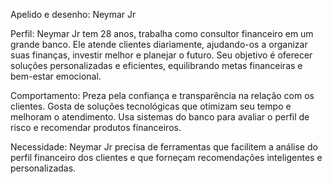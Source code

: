 Apelido e desenho: Neymar Jr

Perfil: Neymar Jr tem 28 anos, trabalha como consultor financeiro em um grande banco. Ele atende clientes diariamente, ajudando-os a organizar suas finanças, investir melhor e planejar o futuro. Seu objetivo é oferecer soluções personalizadas e eficientes, equilibrando metas financeiras e bem-estar emocional.

Comportamento: Preza pela confiança e transparência na relação com os clientes. Gosta de soluções tecnológicas que otimizam seu tempo e melhoram o atendimento. Usa sistemas do banco para avaliar o perfil de risco e recomendar produtos financeiros.

Necessidade: Neymar Jr precisa de ferramentas que facilitem a análise do perfil financeiro dos clientes e que forneçam recomendações inteligentes e personalizadas. 